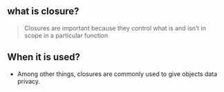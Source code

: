 ## what is closure?
> Closures are important because they control what is and isn’t in scope in a particular function

## When it is used?
* Among other things, closures are commonly used to give objects data privacy.